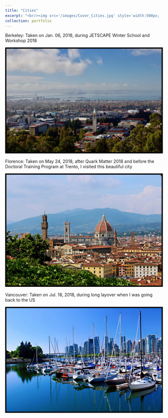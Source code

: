 ```yaml
---
title: "Cities"
excerpt: "<br/><img src='/images/Cover_Cities.jpg' style='width:500px;'/>"
collection: portfolio
---
```


Berkeley: Taken on Jan. 06, 2018, during JETSCAPE Winter School and Workshop 2018

<img style="border:4px solid black;" src="/images/IMG_city_ber.jpg" style="width:500px;"/>

Florence: Taken on May 24, 2018, after Quark Matter 2018 and before the Doctoral Training Program at Trento, I visited this beautiful city

<img style="border:4px solid black;" src="/images/IMG_city_flo.jpg" style="width:500px;"/>

Vancouver: Taken on Jul. 18, 2018, during long layover when I was going back to the US

<img style="border:4px solid black;" src="/images/IMG_city_van.jpg" style="width:500px;"/>

